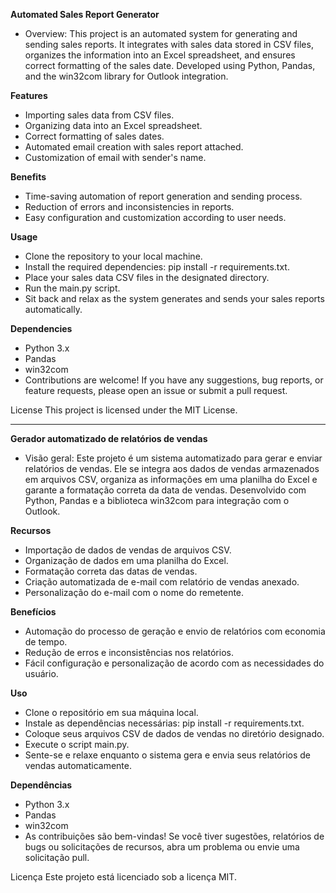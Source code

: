**Automated Sales Report Generator**
- Overview:
This project is an automated system for generating and sending sales reports. It integrates with sales data stored in CSV files, organizes the information into an Excel spreadsheet, and ensures correct formatting of the sales date. Developed using Python, Pandas, and the win32com library for Outlook integration.

**Features**
- Importing sales data from CSV files.
- Organizing data into an Excel spreadsheet.
- Correct formatting of sales dates.
- Automated email creation with sales report attached.
- Customization of email with sender's name.

**Benefits**
- Time-saving automation of report generation and sending process.
- Reduction of errors and inconsistencies in reports.
- Easy configuration and customization according to user needs.

**Usage**
- Clone the repository to your local machine.
- Install the required dependencies: pip install -r requirements.txt.
- Place your sales data CSV files in the designated directory.
- Run the main.py script.
- Sit back and relax as the system generates and sends your sales reports automatically.

**Dependencies**
- Python 3.x
- Pandas
- win32com
- Contributions are welcome! If you have any suggestions, bug reports, or feature requests, please open an issue or submit a pull request.

License
This project is licensed under the MIT License.

------------------------------------------------------------------------------------------------------------------------------------

**Gerador automatizado de relatórios de vendas**
- Visão geral:
Este projeto é um sistema automatizado para gerar e enviar relatórios de vendas. Ele se integra aos dados de vendas armazenados em arquivos CSV, organiza as informações em uma planilha do Excel e garante a formatação correta da data de vendas. Desenvolvido com Python, Pandas e a biblioteca win32com para integração com o Outlook.

**Recursos**
- Importação de dados de vendas de arquivos CSV.
- Organização de dados em uma planilha do Excel.
- Formatação correta das datas de vendas.
- Criação automatizada de e-mail com relatório de vendas anexado.
- Personalização do e-mail com o nome do remetente.

**Benefícios**
- Automação do processo de geração e envio de relatórios com economia de tempo.
- Redução de erros e inconsistências nos relatórios.
- Fácil configuração e personalização de acordo com as necessidades do usuário.

**Uso**
- Clone o repositório em sua máquina local.
- Instale as dependências necessárias: pip install -r requirements.txt.
- Coloque seus arquivos CSV de dados de vendas no diretório designado.
- Execute o script main.py.
- Sente-se e relaxe enquanto o sistema gera e envia seus relatórios de vendas automaticamente.

**Dependências**
- Python 3.x
- Pandas
- win32com
- As contribuições são bem-vindas! Se você tiver sugestões, relatórios de bugs ou solicitações de recursos, abra um problema ou envie uma solicitação pull.

Licença
Este projeto está licenciado sob a licença MIT.
